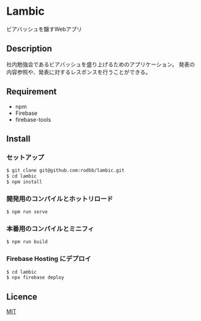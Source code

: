 Lambic
==========

ビアバッシュを醸すWebアプリ


## Description

社内勉強会であるビアバッシュを盛り上げるためのアプリケーション。
発表の内容参照や、発表に対するレスポンスを行うことができる。

## Requirement

* npm
* Firebase
* firebase-tools

## Install

### セットアップ

```bash
$ git clone git@github.com:rodbb/lambic.git
$ cd lambic
$ npm install
```

### 開発用のコンパイルとホットリロード

```bash
$ npm run serve
```

### 本番用のコンパイルとミニフィ

```bash
$ npm run build
```

### Firebase Hosting にデプロイ

```bash
$ cd lambic
$ npx firebase deploy
```

## Licence

[MIT](https://github.com/rodbb/lambic/blob/master/LICENSE)
